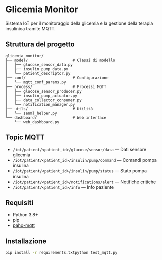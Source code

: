 # Glicemia Monitor

Sistema IoT per il monitoraggio della glicemia e la gestione della terapia insulinica tramite MQTT.

## Struttura del progetto
```
glicemia_monitor/
├── model/                    # Classi di modello
│   ├── glucose_sensor_data.py
│   ├── insulin_pump_data.py
│   └── patient_descriptor.py
├── conf/                     # Configurazione
│   └── mqtt_conf_params.py
├── process/                  # Processi MQTT
│   ├── glucose_sensor_producer.py
│   ├── insulin_pump_actuator.py
│   ├── data_collector_consumer.py
│   └── notification_manager.py
├── utils/                    # Utilità
│   └── senml_helper.py
└── dashboard/                # Web interface
    └── web_dashboard.py
```
## Topic MQTT

- `/iot/patient/<patient_id>/glucose/sensor/data` — Dati sensore glicemia
- `/iot/patient/<patient_id>/insulin/pump/command` — Comandi pompa insulina
- `/iot/patient/<patient_id>/insulin/pump/status` — Stato pompa insulina
- `/iot/patient/<patient_id>/notifications/alert` — Notifiche critiche
- `/iot/patient/<patient_id>/info` — Info paziente

## Requisiti

- Python 3.8+
- pip
- [paho-mqtt](https://pypi.org/project/paho-mqtt/)

## Installazione

```bash
pip install -r requirements.txtpython test_mqtt.py
